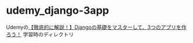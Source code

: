 # udemy_django-3app
Udemyの[【徹底的に解説！】Djangoの基礎をマスターして、3つのアプリを作ろう！](https://www.udemy.com/course/django-3app/) 学習時のディレクトリ  
